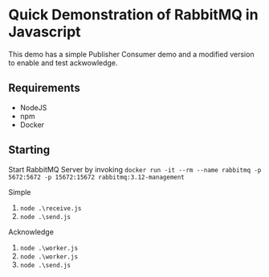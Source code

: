# Quick Demonstration of RabbitMQ in Javascript

This demo has a simple Publisher Consumer demo and a modified version to enable and test ackwowledge.

## Requirements

-   NodeJS
-   npm
-   Docker

## Starting

Start RabbitMQ Server by invoking
`docker run -it --rm --name rabbitmq -p 5672:5672 -p 15672:15672 rabbitmq:3.12-management`

Simple

1. `node .\receive.js`
2. `node .\send.js`

Acknowledge

1. `node .\worker.js`
2. `node .\worker.js`
3. `node .\send.js`
